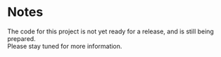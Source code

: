 Notes
======
The code for this project is not yet ready for a release, and is still being prepared.  
Please stay tuned for more information.
